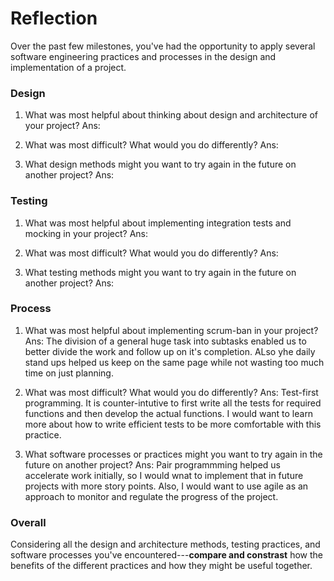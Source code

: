 # Reflection

Over the past few milestones, you've had the opportunity to apply several software engineering practices and processes in the design and implementation of a project.

### Design

1. What was most helpful about thinking about design and architecture of your project?
Ans: 

2. What was most difficult? What would you do differently?
Ans: 

3. What design methods might you want to try again in the future on another project?
Ans: 


### Testing

1. What was most helpful about implementing integration tests and mocking in your project?
Ans: 

2. What was most difficult? What would you do differently?
Ans: 
3. What testing methods might you want to try again in the future on another project?
Ans: 

### Process

1. What was most helpful about implementing scrum-ban in your project?
Ans: The division of a general huge task into subtasks enabled us to better divide the work and follow up on it's completion. ALso yhe daily stand ups helped us keep on the same page while not wasting too much time on just planning.

2. What was most difficult? What would you do differently?
Ans: Test-first programming. It is counter-intutive to first write all the tests for required functions and then develop the actual functions. I would want to learn more about how to write efficient tests to be more comfortable with this practice.
3. What software processes or practices might you want to try again in the future on another project?
Ans: 
Pair programmming helped us accelerate work initially, so I would wnat to implement that in future projects with more story points. Also, I would want to use agile as an approach to monitor and regulate the progress of the project.
### Overall

Considering all the design and architecture methods, testing practices, and software processes you've encountered---**compare and constrast** how the benefits of the different practices and how they might be useful together.

